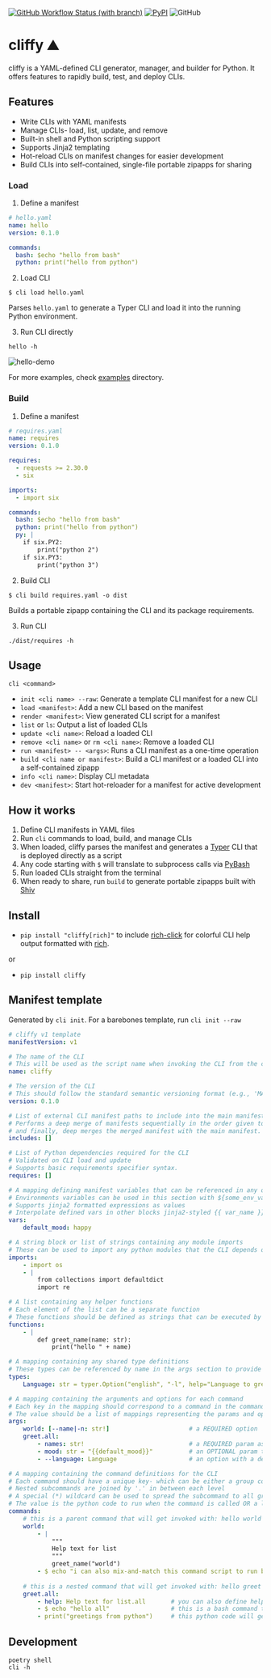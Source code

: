 [![GitHub Workflow Status (with branch)](https://img.shields.io/github/actions/workflow/status/jaykv/cliffy/python-app.yaml?branch=main)](https://github.com/jaykv/cliffy/actions)
[![PyPI](https://img.shields.io/pypi/v/cliffy)](https://pypi.org/project/cliffy/)
![GitHub](https://img.shields.io/github/license/jaykv/cliffy)

# cliffy :mountain:
cliffy is a YAML-defined CLI generator, manager, and builder for Python. It offers features to rapidly build, test, and deploy CLIs.

## Features
* Write CLIs with YAML manifests
* Manage CLIs- load, list, update, and remove
* Built-in shell and Python scripting support
* Supports Jinja2 templating
* Hot-reload CLIs on manifest changes for easier development
* Build CLIs into self-contained, single-file portable zipapps for sharing

### Load

1. Define a manifest
```yaml
# hello.yaml
name: hello
version: 0.1.0

commands:
  bash: $echo "hello from bash"
  python: print("hello from python")
```

2. Load CLI
```
$ cli load hello.yaml
```
Parses `hello.yaml` to generate a Typer CLI and load it into the running Python environment.

3. Run CLI directly

`hello -h`

![hello-demo](docs/images/hello.png)

For more examples, check [examples](examples/) directory.

### Build

1. Define a manifest
```yaml
# requires.yaml
name: requires
version: 0.1.0

requires:
  - requests >= 2.30.0
  - six

imports:
  - import six

commands:
  bash: $echo "hello from bash"
  python: print("hello from python")
  py: |
    if six.PY2:
        print("python 2")
    if six.PY3:
        print("python 3")
```

2. Build CLI
```
$ cli build requires.yaml -o dist
```

Builds a portable zipapp containing the CLI and its package requirements.

3. Run CLI
```
./dist/requires -h
```

## Usage
`cli <command>`
* `init <cli name> --raw`: Generate a template CLI manifest for a new CLI
* `load <manifest>`: Add a new CLI based on the manifest
* `render <manifest>`: View generated CLI script for a manifest
* `list` or `ls`: Output a list of loaded CLIs 
* `update <cli name>`: Reload a loaded CLI
* `remove <cli name>` or `rm <cli name>`: Remove a loaded CLI
* `run <manifest> -- <args>`: Runs a CLI manifest as a one-time operation
* `build <cli name or manifest>`: Build a CLI manifest or a loaded CLI into a self-contained zipapp
* `info <cli name>`: Display CLI metadata
* `dev <manifest>`: Start hot-reloader for a manifest for active development

## How it works
1. Define CLI manifests in YAML files
2. Run `cli` commands to load, build, and manage CLIs
3. When loaded, cliffy parses the manifest and generates a [Typer](https://github.com/tiangolo/typer) CLI that is deployed directly as a script
4. Any code starting with `$` will translate to subprocess calls via [PyBash](https://github.com/cliffy-sh/pybash)
5. Run loaded CLIs straight from the terminal
6. When ready to share, run `build` to generate portable zipapps built with [Shiv](https://github.com/linkedin/shiv)

## Install
* `pip install "cliffy[rich]"` to include [rich-click](https://github.com/ewels/rich-click) for colorful CLI help output formatted with [rich](https://github.com/Textualize/rich).

or 

* `pip install cliffy`

## Manifest template
Generated by `cli init`. For a barebones template, run `cli init --raw`
```yaml
# cliffy v1 template
manifestVersion: v1

# The name of the CLI
# This will be used as the script name when invoking the CLI from the command line.
name: cliffy 

# The version of the CLI
# This should follow the standard semantic versioning format (e.g., 'MAJOR.MINOR.PATCH').
version: 0.1.0

# List of external CLI manifest paths to include into the main manifest
# Performs a deep merge of manifests sequentially in the order given to assemble a merged manifest
# and finally, deep merges the merged manifest with the main manifest.
includes: []

# List of Python dependencies required for the CLI
# Validated on CLI load and update
# Supports basic requirements specifier syntax.
requires: []

# A mapping defining manifest variables that can be referenced in any other blocks
# Environments variables can be used in this section with ${some_env_var} for dynamic parsing
# Supports jinja2 formatted expressions as values
# Interpolate defined vars in other blocks jinja2-styled {{ var_name }}.
vars:
    default_mood: happy

# A string block or list of strings containing any module imports
# These can be used to import any python modules that the CLI depends on.
imports:
    - import os
    - |
        from collections import defaultdict
        import re

# A list containing any helper functions
# Each element of the list can be a separate function
# These functions should be defined as strings that can be executed by the Python interpreter.
functions:
    - |
        def greet_name(name: str):
            print("hello " + name)

# A mapping containing any shared type definitions
# These types can be referenced by name in the args section to provide type annotations for params and options defined in the args section.
types:
    Language: str = typer.Option("english", "-l", help="Language to greet in", prompt=True)

# A mapping containing the arguments and options for each command
# Each key in the mapping should correspond to a command in the commands section
# The value should be a list of mappings representing the params and options for that command.
args:
    world: [--name|-n: str!]                      # a REQUIRED option
    greet.all: 
        - names: str!                             # a REQUIRED param as denoted by the ! at the end
        - mood: str = "{{default_mood}}"          # an OPTIONAL param that uses a manifest var as default
        - --language: Language                    # an option with a default that uses Language type as arg definition

# A mapping containing the command definitions for the CLI
# Each command should have a unique key- which can be either a group command or nested subcommands
# Nested subcommands are joined by '.' in between each level
# A special (*) wildcard can be used to spread the subcommand to all group-level commands
# The value is the python code to run when the command is called OR a list of bash commands to run (prefixed with $).
commands:
    # this is a parent command that will get invoked with: hello world
    world: 
        - |
            """
            Help text for list
            """
            greet_name("world")
        - $ echo "i can also mix-and-match this command script to run bash commands"
    
    # this is a nested command that will get invoked with: hello greet all
    greet.all: 
        - help: Help text for list.all       # you can also define help text like this
        - $ echo "hello all"                 # this is a bash command that will get converted to python subprocess call
        - print("greetings from python")     # this python code will get directly invoked

```

## Development
```
poetry shell
cli -h
```
